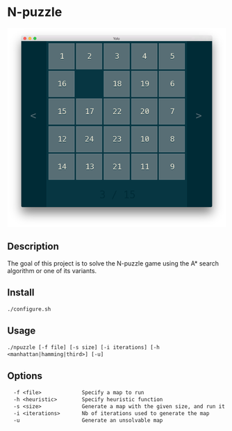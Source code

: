 # N-puzzle

![screenshot](screenshot.png)

## Description

The goal of this project is to solve the N-puzzle game using the A\* search algorithm or one of its variants.

## Install

```
./configure.sh
```

## Usage

```
./npuzzle [-f file] [-s size] [-i iterations] [-h <manhattan|hamming|third>] [-u]
```

## Options

```
  -f <file>             Specify a map to run
  -h <heuristic>        Specify heuristic function
  -s <size>             Generate a map with the given size, and run it
  -i <iterations>       Nb of iterations used to generate the map
  -u                    Generate an unsolvable map
```
